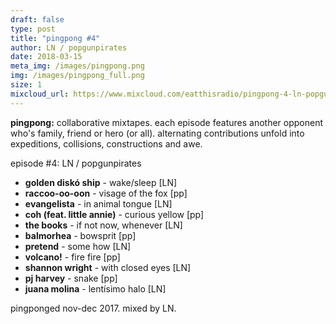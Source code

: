 ```yaml
---
draft: false
type: post
title: "pingpong #4" 
author: LN / popgunpirates
date: 2018-03-15
meta_img: /images/pingpong.png
img: /images/pingpong_full.png
size: 1
mixcloud_url: https://www.mixcloud.com/eatthisradio/pingpong-4-ln-popgunpirates/
---
```


**pingpong:** collaborative mixtapes. 
each episode features another opponent who's family, friend or hero (or all). alternating contributions unfold into expeditions, collisions, constructions and awe.

episode #4: LN / popgunpirates

- **golden diskó ship** - wake/sleep [LN]
- **raccoo-oo-oon** - visage of the fox [pp]
- **evangelista** - in animal tongue [LN]
- **coh (feat. little annie)** - curious yellow [pp]
- **the books** - if not now, whenever [LN]
- **balmorhea** - bowsprit [pp]
- **pretend** - some how [LN]
- **volcano!** - fire fire [pp]
- **shannon wright** - with closed eyes [LN]
- **pj harvey** - snake [pp]
- **juana molina** - lentísimo halo [LN]

pingponged nov-dec 2017. 
mixed by LN.